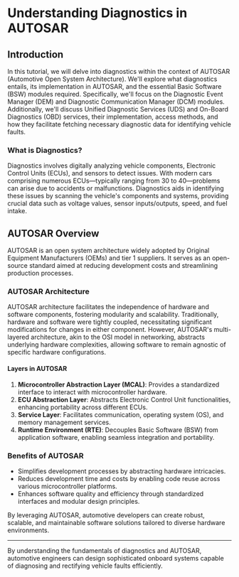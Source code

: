 # Understanding Diagnostics in AUTOSAR

## Introduction
In this tutorial, we will delve into diagnostics within the context of AUTOSAR (Automotive Open System Architecture). We'll explore what diagnostics entails, its implementation in AUTOSAR, and the essential Basic Software (BSW) modules required. Specifically, we'll focus on the Diagnostic Event Manager (DEM) and Diagnostic Communication Manager (DCM) modules. Additionally, we'll discuss Unified Diagnostic Services (UDS) and On-Board Diagnostics (OBD) services, their implementation, access methods, and how they facilitate fetching necessary diagnostic data for identifying vehicle faults.

### What is Diagnostics?
Diagnostics involves digitally analyzing vehicle components, Electronic Control Units (ECUs), and sensors to detect issues. With modern cars comprising numerous ECUs—typically ranging from 30 to 40—problems can arise due to accidents or malfunctions. Diagnostics aids in identifying these issues by scanning the vehicle's components and systems, providing crucial data such as voltage values, sensor inputs/outputs, speed, and fuel intake.

## AUTOSAR Overview
AUTOSAR is an open system architecture widely adopted by Original Equipment Manufacturers (OEMs) and tier 1 suppliers. It serves as an open-source standard aimed at reducing development costs and streamlining production processes.

### AUTOSAR Architecture
AUTOSAR architecture facilitates the independence of hardware and software components, fostering modularity and scalability. Traditionally, hardware and software were tightly coupled, necessitating significant modifications for changes in either component. However, AUTOSAR's multi-layered architecture, akin to the OSI model in networking, abstracts underlying hardware complexities, allowing software to remain agnostic of specific hardware configurations.

#### Layers in AUTOSAR
1. **Microcontroller Abstraction Layer (MCAL)**: Provides a standardized interface to interact with microcontroller hardware.
2. **ECU Abstraction Layer**: Abstracts Electronic Control Unit functionalities, enhancing portability across different ECUs.
3. **Service Layer**: Facilitates communication, operating system (OS), and memory management services.
4. **Runtime Environment (RTE)**: Decouples Basic Software (BSW) from application software, enabling seamless integration and portability.

### Benefits of AUTOSAR
- Simplifies development processes by abstracting hardware intricacies.
- Reduces development time and costs by enabling code reuse across various microcontroller platforms.
- Enhances software quality and efficiency through standardized interfaces and modular design principles.

By leveraging AUTOSAR, automotive developers can create robust, scalable, and maintainable software solutions tailored to diverse hardware environments.

---

By understanding the fundamentals of diagnostics and AUTOSAR, automotive engineers can design sophisticated onboard systems capable of diagnosing and rectifying vehicle faults efficiently.
